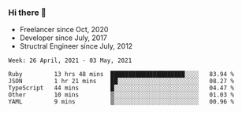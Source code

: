 ### Hi there 👋

- Freelancer since Oct, 2020
- Developer since July, 2017
- Structral Engineer since July, 2012

<!--START_SECTION:waka-->
```text
Week: 26 April, 2021 - 03 May, 2021

Ruby         13 hrs 48 mins  █████████████████████░░░░   83.94 % 
JSON         1 hr 21 mins    ██░░░░░░░░░░░░░░░░░░░░░░░   08.27 % 
TypeScript   44 mins         █░░░░░░░░░░░░░░░░░░░░░░░░   04.47 % 
Other        10 mins         ▒░░░░░░░░░░░░░░░░░░░░░░░░   01.03 % 
YAML         9 mins          ▒░░░░░░░░░░░░░░░░░░░░░░░░   00.96 % 
```
<!--END_SECTION:waka-->
